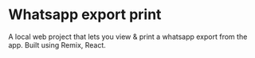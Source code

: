 # Whatsapp export print

A local web project that lets you view & print a whatsapp export from the app.
Built using Remix, React.
